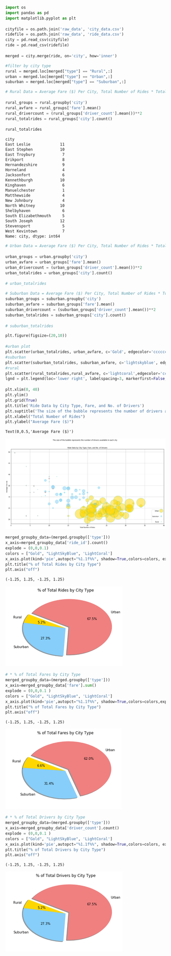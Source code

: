 

```python
import os
import pandas as pd
import matplotlib.pyplot as plt

cityfile = os.path.join('raw_data', 'city_data.csv')
ridefile = os.path.join('raw_data', 'ride_data.csv')
city = pd.read_csv(cityfile)
ride = pd.read_csv(ridefile)

merged = city.merge(ride, on='city', how='inner')

```


```python
#filter by city type
rural = merged.loc[merged["type"] == "Rural",:]
urban = merged.loc[merged["type"] == "Urban",:]
suburban = merged.loc[merged["type"] == "Suburban",:]
```


```python
# Rural Data = Average Fare ($) Per City, Total Number of Rides * Total Number of Drivers

rural_groups = rural.groupby('city')
rural_avfare = rural_groups['fare'].mean()
rural_drivercount = (rural_groups['driver_count'].mean())**2
rural_totalrides = rural_groups['city'].count()

rural_totalrides
```




    city
    East Leslie             11
    East Stephen            10
    East Troybury            7
    Erikport                 8
    Hernandezshire           9
    Horneland                4
    Jacksonfort              6
    Kennethburgh            10
    Kinghaven                6
    Manuelchester            1
    Matthewside              4
    New Johnbury             4
    North Whitney           10
    Shelbyhaven              6
    South Elizabethmouth     5
    South Joseph            12
    Stevensport              5
    West Kevintown           7
    Name: city, dtype: int64




```python
# Urban Data = Average Fare ($) Per City, Total Number of Rides * Total Number of Drivers

urban_groups = urban.groupby('city')
urban_avfare = urban_groups['fare'].mean()
urban_drivercount = (urban_groups['driver_count'].mean())**2 
urban_totalrides = urban_groups['city'].count()

# urban_totalrides
```


```python
# Suburban Data = Average Fare ($) Per City, Total Number of Rides * Total Number of Drivers
suburban_groups = suburban.groupby('city')
suburban_avfare = suburban_groups['fare'].mean()
suburban_drivercount = (suburban_groups['driver_count'].mean())**2 
suburban_totalrides = suburban_groups['city'].count()

# suburban_totalrides
```


```python
plt.figure(figsize=(20,10))

#urban plot
plt.scatter(urban_totalrides, urban_avfare, c='Gold', edgecolor='cccccc', s=urban_drivercount, alpha=0.5, label = "Urban")
#suburban
plt.scatter(suburban_totalrides, suburban_avfare, c='lightskyblue', edgecolor='cccccc', s=suburban_drivercount, alpha=0.5, label = "Suburban")
#rural
plt.scatter(rural_totalrides,rural_avfare, c='lightcoral',edgecolor='cccccc', s=rural_drivercount, alpha=0.5,label = "Rural")
lgnd = plt.legend(loc='lower right', labelspacing=3, markerfirst=False, scatteryoffsets=[.5], markerscale=.5)

plt.xlim(0, 40)
plt.ylim()
plt.grid(True)
plt.title('Ride Data by City Type, Fare, and No. of Drivers')
plt.suptitle('The size of the bubble represents the number of drivers available in each city')
plt.xlabel("Total Number of Rides")
plt.ylabel("Average Fare ($)")
```




    Text(0,0.5,'Average Fare ($)')




![png](output_5_1.png)



```python
merged_groupby_data=(merged.groupby(['type']))
x_axis=merged_groupby_data['ride_id'].count()
explode = (0,0,0.1)
colors = ["Gold", "LightSkyBlue", 'LightCoral']
x_axis.plot(kind='pie',autopct="%1.1f%%", shadow=True,colors=colors, explode=explode, startangle=150)
plt.title("% of Total Rides by City Type")
plt.axis("off")
```




    (-1.25, 1.25, -1.25, 1.25)




![png](output_6_1.png)



```python
# * % of Total Fares by City Type
merged_groupby_data=(merged.groupby(['type']))
x_axis=merged_groupby_data['fare'].sum()
explode = (0,0,0.1 )
colors = ["Gold", "LightSkyBlue", 'LightCoral']
x_axis.plot(kind='pie',autopct="%1.1f%%", shadow=True,colors=colors,explode=explode, startangle=150)
plt.title("% of Total Fares by City Type")
plt.axis("off")
```




    (-1.25, 1.25, -1.25, 1.25)




![png](output_7_1.png)



```python
# * % of Total Drivers by City Type
merged_groupby_data=(merged.groupby(['type']))
x_axis=merged_groupby_data['driver_count'].count()
explode = (0,0,0.1 )
colors = ["Gold", "LightSkyBlue", 'LightCoral']
x_axis.plot(kind='pie',autopct="%1.1f%%", shadow=True,colors=colors, explode=explode, startangle=150)
plt.title("% of Total Drivers by City Type")
plt.axis("off")
```




    (-1.25, 1.25, -1.25, 1.25)




![png](output_8_1.png)

